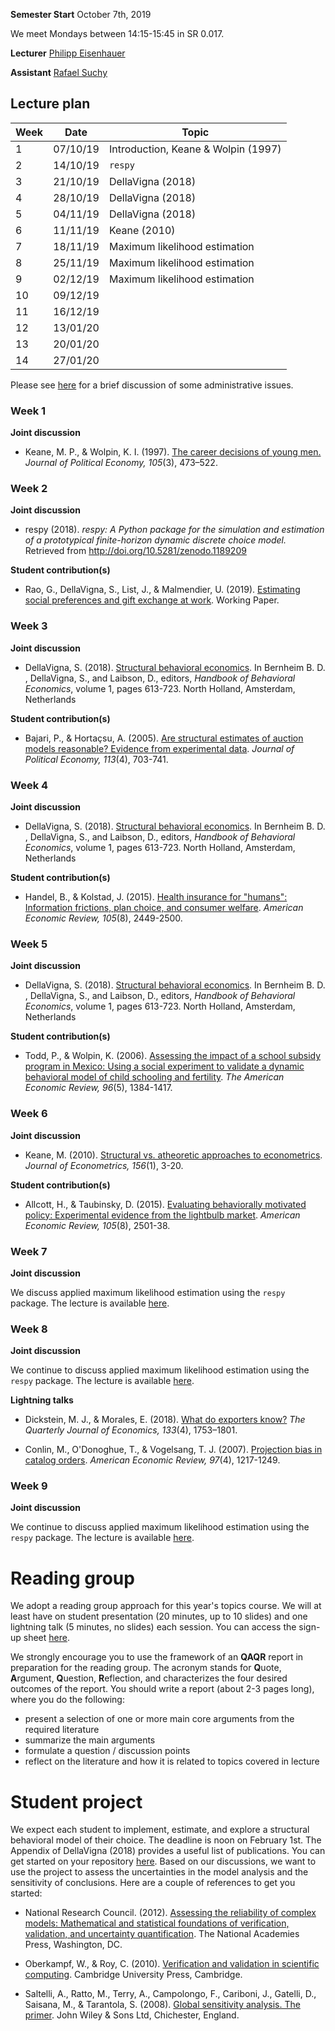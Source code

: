 
**Semester Start** October 7th, 2019

We meet Mondays between 14:15-15:45 in SR 0.017.

**Lecturer** [Philipp Eisenhauer](https://eisenhauer.io)

**Assistant** [Rafael Suchy](https://github.com/rafaelsuchy)

## Lecture plan

| Week | Date      | Topic                                                  |
| -----| ----------| ------------------------------------------------------ |
|  1   | 07/10/19  | Introduction, Keane & Wolpin (1997)                    |
|  2   | 14/10/19  | `respy`                                                |
|  3   | 21/10/19  | DellaVigna (2018)                                      |
|  4   | 28/10/19  | DellaVigna (2018)                                      |
|  5   | 04/11/19  | DellaVigna (2018)                                      |
|  6   | 11/11/19  | Keane (2010)                                           |
|  7   | 18/11/19  | Maximum likelihood estimation                          |
|  8   | 25/11/19  | Maximum likelihood estimation                          |
|  9   | 02/12/19  | Maximum likelihood estimation                          |
|  10  | 09/12/19  |                                                        |
|  11  | 16/12/19  |                                                        |
|  12  | 13/01/20  |                                                        |
|  13  | 20/01/20  |                                                        |
|  14  | 27/01/20  |                                                        |

Please see [here](https://github.com/HumanCapitalAnalysis/structural-behavioral-economics/blob/master/iterations/bonn_ws_2019/00_course_overview.pdf) for a brief discussion of some administrative issues.

### Week 1

**Joint discussion**

* Keane, M. P., & Wolpin, K. I. (1997). [The career decisions of young men.](https://www.journals.uchicago.edu/doi/abs/10.1086/262080) *Journal of Political Economy, 105*(3), 473–522.

### Week 2

**Joint discussion**

* respy (2018). *respy: A Python package for the simulation and estimation of a prototypical finite-horizon dynamic discrete choice model.* Retrieved from http://doi.org/10.5281/zenodo.1189209

**Student contribution(s)**

* Rao, G., DellaVigna, S., List, J., & Malmendier, U. (2019). [Estimating social preferences and gift exchange at work](https://eml.berkeley.edu/~sdellavi/wp/SocialPreferencesWorkJun19.pdf). Working Paper.

### Week 3

**Joint discussion**

* DellaVigna, S. (2018). [Structural behavioral economics](https://www.sciencedirect.com/science/article/pii/S235223991830006X/pdfft?md5=842415f879664afe0b5b805c557ef7b8&pid=1-s2.0-S235223991830006X-main.pdf). In Bernheim B. D. , DellaVigna, S., and  Laibson, D., editors, *Handbook of Behavioral Economics*, volume 1, pages 613-723. North Holland, Amsterdam, Netherlands

**Student contribution(s)**

* Bajari, P., & Hortaçsu, A. (2005). [Are structural estimates of auction models reasonable? Evidence from experimental data](https://www.jstor.org/stable/pdf/10.1086/432138.pdf?refreqid=excelsior%3Afa9e82d70a620a4110138fd0f369a95a). *Journal of Political Economy, 113*(4), 703-741.

### Week 4

**Joint discussion**

* DellaVigna, S. (2018). [Structural behavioral economics](https://www.sciencedirect.com/science/article/pii/S235223991830006X/pdfft?md5=842415f879664afe0b5b805c557ef7b8&pid=1-s2.0-S235223991830006X-main.pdf). In Bernheim B. D. , DellaVigna, S., and  Laibson, D., editors, *Handbook of Behavioral Economics*, volume 1, pages 613-723. North Holland, Amsterdam, Netherlands

**Student contribution(s)**

* Handel, B., & Kolstad, J. (2015). [Health insurance for "humans": Information frictions, plan choice, and consumer welfare](https://pdfs.semanticscholar.org/d52c/5f66b071bc6fcc1ddd4a8cb0bcaf20acf663.pdf). *American Economic Review, 105*(8), 2449-2500.

### Week 5

**Joint discussion**

* DellaVigna, S. (2018). [Structural behavioral economics](https://www.sciencedirect.com/science/article/pii/S235223991830006X/pdfft?md5=842415f879664afe0b5b805c557ef7b8&pid=1-s2.0-S235223991830006X-main.pdf). In Bernheim B. D. , DellaVigna, S., and  Laibson, D., editors, *Handbook of Behavioral Economics*, volume 1, pages 613-723. North Holland, Amsterdam, Netherlands

**Student contribution(s)**

* Todd, P., & Wolpin, K. (2006). [Assessing the impact of a school subsidy program in Mexico: Using a social experiment to validate a dynamic behavioral model of child schooling and fertility](http://www.ecn.ulaval.ca/guy_lacroix/Cours/ECN-7180/Obligatoires/Todd_Wolpin.pdf). *The American Economic Review, 96*(5), 1384-1417.

### Week 6

**Joint discussion**

* Keane, M. (2010). [Structural vs. atheoretic approaches to econometrics](https://www.sciencedirect.com/science/article/pii/S0304407609001948). *Journal of Econometrics, 156*(1), 3-20.

**Student contribution(s)**

* Allcott, H., & Taubinsky, D. (2015). [Evaluating behaviorally motivated policy: Experimental evidence from the lightbulb market](https://www.povertyactionlab.org/sites/default/files/publications/898%20Lightbulb%20Paradox%20Feb2015.pdf). *American Economic Review, 105*(8), 2501-38.

### Week 7

**Joint discussion**

We discuss applied maximum likelihood estimation using the `respy` package. The lecture is available [here](https://github.com/OpenSourceEconomics/respy-lectures).

### Week 8

**Joint discussion**

We continue to discuss applied maximum likelihood estimation using the `respy` package. The lecture is available [here](https://github.com/OpenSourceEconomics/respy-lectures).

**Lightning talks**

* Dickstein, M. J., & Morales, E. (2018). [What do exporters know?](https://economics.nd.edu/assets/215426/paper_dicksteinmorales_0916.pdf) *The Quarterly Journal of Economics, 133*(4), 1753–1801.

* Conlin, M., O'Donoghue, T., & Vogelsang, T. J. (2007). [Projection bias in catalog orders](https://msu.edu/~conlinmi/AER2007.pdf). *American Economic Review, 97*(4), 1217-1249.

### Week 9

**Joint discussion**

We continue to discuss applied maximum likelihood estimation using the `respy` package. The lecture is available [here](https://github.com/OpenSourceEconomics/respy-lectures).

# Reading group

We adopt a reading group approach for this year's topics course. We will at least have on student presentation (20 minutes, up to 10 slides) and one lightning talk (5 minutes, no slides) each session. You can access the sign-up sheet [here](https://docs.google.com/spreadsheets/d/1bwus9EM5MYBmIk9RZQ8_t04MOpBmDta_kDMGuRIjvCg/edit?usp=sharing).

We strongly encourage you to use the framework of an **QAQR** report in preparation for the reading group. The acronym stands for **Q**uote, **A**rgument, **Q**uestion, **R**eflection, and characterizes the four desired outcomes of the report. You should write a report (about 2-3 pages long), where you do the following:

- present a selection of one or more main core arguments from the required literature
- summarize the main arguments
- formulate a question / discussion points
- reflect on the literature and how it is related to topics covered in lecture

# Student project

We expect each student to implement, estimate, and explore a structural behavioral model of their choice. The deadline is noon on February 1st. The Appendix of DellaVigna (2018) provides a useful list of publications. You can get started on your repository [here](https://classroom.github.com/g/m2wprg0W). Based on our discussions, we want to use the project to assess the uncertainties in the model analysis and the sensitivity of conclusions. Here are a couple of  references to get you started:

* National Research Council. (2012). [Assessing the reliability of complex models: Mathematical and statistical foundations of verification, validation, and uncertainty quantification](https://www.nap.edu/catalog/13395/assessing-the-reliability-of-complex-models-mathematical-and-statistical-foundations). The National Academies Press, Washington, DC.

* Oberkampf, W., & Roy, C. (2010). [Verification and validation in scientific computing](https://www.amazon.de/dp/B00AKE1XR0/ref=sr_1_fkmr0_1?keywords=oberkampf+verificatoin+validierung&qid=1572940019&sr=8-1-fkmr0). Cambridge University Press, Cambridge.

* Saltelli, A., Ratto, M., Terry, A., Campolongo, F., Cariboni, J., Gatelli, D., Saisana, M., & Tarantola, S. (2008). [Global sensitivity analysis. The primer](http://www.andreasaltelli.eu/file/repository/A_Saltelli_Marco_Ratto_Terry_Andres_Francesca_Campolongo_Jessica_Cariboni_Debora_Gatelli_Michaela_Saisana_Stefano_Tarantola_Global_Sensitivity_Analysis_The_Primer_Wiley_Interscience_2008_.pdf). John Wiley & Sons Ltd, Chichester, England.

